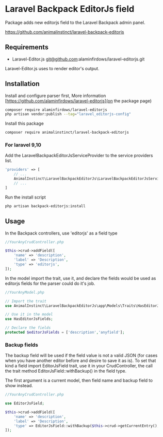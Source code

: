 # Laravel Backpack EditorJs field

Package adds new editorjs field to the Laravel Backpack admin panel.

https://github.com/animalinstinct/laravel-backpack-editorjs

## Requirements

- Laravel-Editor.js git@github.com:alaminfirdows/laravel-editorjs.git

Laravel-Editor.js uses to render editor's output.

## Installation

Install and configure parser first, More information [https://github.com/alaminfirdows/laravel-editorjs](on the package page)

```bash
composer require alaminfirdows/laravel-editorjs
php artisan vendor:publish --tag="laravel_editorjs-config"
```
Install this package

```bash
composer require animalinstinct/laravel-backpack-editorjs
```

### For laravel 9,10

Add the LaravelBackpackEditorJsServiceProvider to the service providers list.

```php
'providers' => [
    // ...
    AnimalInstinct\LaravelBackpackEditorJs\LaravelBackpackEditorJsServiceProvider::class,
    // ...
]
```

Run the install script

```bash
php artisan backpack-editorjs:install
```

## Usage

In the Backpack controllers, use 'editorjs' as a field type

```php
//YourAnyCrudController.php

$this->crud->addField([
    'name' => 'description',
    'label' => 'Description',
    'type' => 'editorjs',
]);
```
In the model import the trait, use it, and declare the fields would be used as editorjs fields for the parser could do it's job.

```php
//YourAnyModel.php

// Import the trait
use AnimalInstinct\LaravelBackpackEditorJs\app\Models\Traits\HasEditorJsFields;

// Use it in the model
use HasEditorJsFields;

// Declare the fields
protected $editorJsFields = ['description','anyfield'];
```

### Backup fields

The backup field will be used if the field value is not a valid JSON (for cases when you have another editor before and desire to save it as is). To set that kind a field import EditorJsField trait, use it in your CrudController, the call the trait method EditorJsField::withBackup() in the field type.

The first argument is a current model, then field name and backup field to show instead.

```php
//YourAnyCrudController.php

use EditorJsField;

$this->crud->addField([
    'name' => 'description',
    'label' => 'Description',
    'type' => EditorJsField::withBackup($this->crud->getCurrentEntry(), 'description', 'ckeditor'),
]);